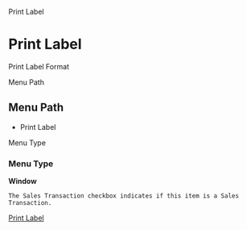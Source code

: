 
Print Label
# Print Label


Print Label Format

Menu Path
## Menu Path



- Print Label

Menu Type
### Menu Type

**Window**

```
The Sales Transaction checkbox indicates if this item is a Sales Transaction.
```

[Print Label](../../functional-guide/window/window-print-label.md)